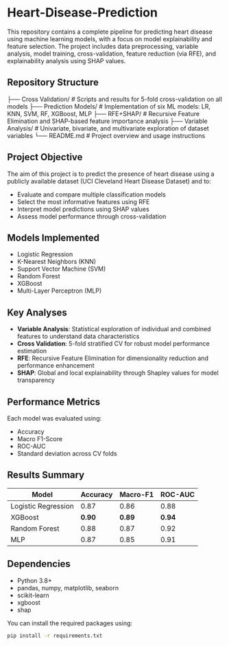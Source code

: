 # Heart-Disease-Prediction

This repository contains a complete pipeline for predicting heart disease using machine learning models, with a focus on model explainability and feature selection. The project includes data preprocessing, variable analysis, model training, cross-validation, feature reduction (via RFE), and explainability analysis using SHAP values.

##  Repository Structure
├── Cross Validation/ # Scripts and results for 5-fold cross-validation on all models
├── Prediction Models/ # Implementation of six ML models: LR, KNN, SVM, RF, XGBoost, MLP
├── RFE+SHAP/ # Recursive Feature Elimination and SHAP-based feature importance analysis
├── Variable Analysis/ # Univariate, bivariate, and multivariate exploration of dataset variables
└── README.md # Project overview and usage instructions


##  Project Objective

The aim of this project is to predict the presence of heart disease using a publicly available dataset (UCI Cleveland Heart Disease Dataset) and to:
- Evaluate and compare multiple classification models
- Select the most informative features using RFE
- Interpret model predictions using SHAP values
- Assess model performance through cross-validation

##  Models Implemented

- Logistic Regression
- K-Nearest Neighbors (KNN)
- Support Vector Machine (SVM)
- Random Forest
- XGBoost
- Multi-Layer Perceptron (MLP)

##  Key Analyses

- **Variable Analysis**: Statistical exploration of individual and combined features to understand data characteristics
- **Cross Validation**: 5-fold stratified CV for robust model performance estimation
- **RFE**: Recursive Feature Elimination for dimensionality reduction and performance enhancement
- **SHAP**: Global and local explainability through Shapley values for model transparency

##  Performance Metrics

Each model was evaluated using:
- Accuracy
- Macro F1-Score
- ROC-AUC
- Standard deviation across CV folds

##  Results Summary

| Model             | Accuracy | Macro-F1 | ROC-AUC |
|------------------|----------|----------|---------|
| Logistic Regression | 0.87   | 0.86     | 0.88    |
| XGBoost            | **0.90**| **0.89** | **0.94**|
| Random Forest      | 0.88    | 0.87     | 0.92    |
| MLP                | 0.87    | 0.85     | 0.91    |

##  Dependencies

- Python 3.8+
- pandas, numpy, matplotlib, seaborn
- scikit-learn
- xgboost
- shap

You can install the required packages using:

```bash
pip install -r requirements.txt



